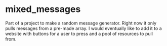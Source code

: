 # mixed_messages
Part of a project to make a random message generator. Right now it only pulls messages from a pre-made array. 
I would eventually like to add it to a website with buttons for a user to press and a pool of resources to pull from.
